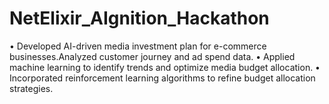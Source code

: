 # NetElixir_AIgnition_Hackathon
• Developed AI-driven media investment plan for e-commerce businesses.Analyzed customer journey and ad spend data. • Applied machine learning to identify trends and optimize media budget allocation. • Incorporated reinforcement learning algorithms to refine budget allocation strategies.
